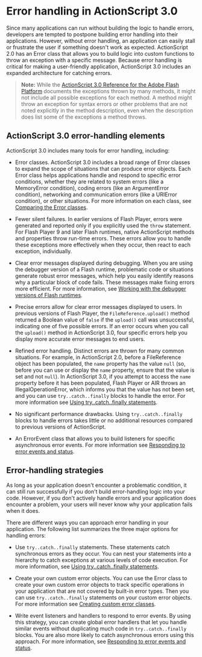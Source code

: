 # Error handling in ActionScript 3.0

Since many applications can run without building the logic to handle errors,
developers are tempted to postpone building error handling into their
applications. However, without error handling, an application can easily stall
or frustrate the user if something doesn't work as expected. ActionScript 2.0
has an Error class that allows you to build logic into custom functions to throw
an exception with a specific message. Because error handling is critical for
making a user-friendly application, ActionScript 3.0 includes an expanded
architecture for catching errors.

> **Note:** While the
> [ActionScript 3.0 Reference for the Adobe Flash Platform](https://help.adobe.com/en_US/FlashPlatform/reference/actionscript/3/index.html)
> documents the exceptions thrown by many methods, it might not include all
> possible exceptions for each method. A method might throw an exception for
> syntax errors or other problems that are not noted explicitly in the method
> description, even when the description does list some of the exceptions a
> method throws.

## ActionScript 3.0 error-handling elements

ActionScript 3.0 includes many tools for error handling, including:

- Error classes. ActionScript 3.0 includes a broad range of Error classes to
  expand the scope of situations that can produce error objects. Each Error
  class helps applications handle and respond to specific error conditions,
  whether they are related to system errors (like a MemoryError condition),
  coding errors (like an ArgumentError condition), networking and communication
  errors (like a URIError condition), or other situations. For more information
  on each class, see
  [Comparing the Error classes](./comparing-the-error-classes.md).

- Fewer silent failures. In earlier versions of Flash Player, errors were
  generated and reported only if you explicitly used the `throw` statement. For
  Flash Player 9 and later Flash runtimes, native ActionScript methods and
  properties throw run-time errors. These errors allow you to handle these
  exceptions more effectively when they occur, then react to each exception,
  individually.

- Clear error messages displayed during debugging. When you are using the
  debugger version of a Flash runtime, problematic code or situations generate
  robust error messages, which help you easily identify reasons why a particular
  block of code fails. These messages make fixing errors more efficient. For
  more information, see
  [Working with the debugger versions of Flash runtimes](./working-with-the-debugger-versions-of-flash-runtimes.md).

- Precise errors allow for clear error messages displayed to users. In previous
  versions of Flash Player, the `FileReference.upload()` method returned a
  Boolean value of `false` if the `upload()` call was unsuccessful, indicating
  one of five possible errors. If an error occurs when you call the `upload()`
  method in ActionScript 3.0, four specific errors help you display more
  accurate error messages to end users.

- Refined error handling. Distinct errors are thrown for many common situations.
  For example, in ActionScript 2.0, before a FileReference object has been
  populated, the `name` property has the value `null` (so, before you can use or
  display the `name` property, ensure that the value is set and not `null`). In
  ActionScript 3.0, if you attempt to access the `name` property before it has
  been populated, Flash Player or AIR throws an IllegalOperationError, which
  informs you that the value has not been set, and you can use
  `try..catch..finally` blocks to handle the error. For more information see
  [Using try..catch..finally statements](./handling-synchronous-errors-in-an-application.md#using-try-catch-finally-statements).

- No significant performance drawbacks. Using `try..catch..finally` blocks to
  handle errors takes little or no additional resources compared to previous
  versions of ActionScript.

- An ErrorEvent class that allows you to build listeners for specific
  asynchronous error events. For more information see
  [Responding to error events and status](./responding-to-error-events-and-status.md).

## Error-handling strategies

As long as your application doesn't encounter a problematic condition, it can
still run successfully if you don't build error-handling logic into your code.
However, if you don't actively handle errors and your application does encounter
a problem, your users will never know why your application fails when it does.

There are different ways you can approach error handling in your application.
The following list summarizes the three major options for handling errors:

- Use `try..catch..finally` statements. These statements catch synchronous
  errors as they occur. You can nest your statements into a hierarchy to catch
  exceptions at various levels of code execution. For more information, see
  [Using try..catch..finally statements](./handling-synchronous-errors-in-an-application.md#using-try-catch-finally-statements).

- Create your own custom error objects. You can use the Error class to create
  your own custom error objects to track specific operations in your application
  that are not covered by built-in error types. Then you can use
  `try..catch..finally` statements on your custom error objects. For more
  information see
  [Creating custom error classes](./creating-custom-error-classes.md).

- Write event listeners and handlers to respond to error events. By using this
  strategy, you can create global error handlers that let you handle similar
  events without duplicating much code in `try..catch..finally` blocks. You are
  also more likely to catch asynchronous errors using this approach. For more
  information, see
  [Responding to error events and status](./responding-to-error-events-and-status.md).
